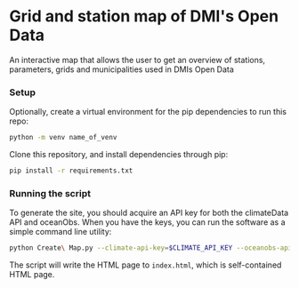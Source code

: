 # Grid and station map of DMI's Open Data
An interactive map that allows the user to get an overview of stations, parameters, grids and municipalities used in DMIs Open Data 

### Setup

Optionally, create a virtual environment for the pip dependencies to run this repo:
```bash
python -m venv name_of_venv
```

Clone this repository, and install dependencies through pip:
```bash
pip install -r requirements.txt
```

### Running the script

To generate the site, you should acquire an API key for both the climateData API and
oceanObs. When you have the keys, you can run the software as a simple command line utility:
```bash
python Create\ Map.py --climate-api-key=$CLIMATE_API_KEY --oceanobs-api-key=$OCEAN_API_KEY
```
The script will write the HTML page to `index.html`, which is self-contained HTML page.